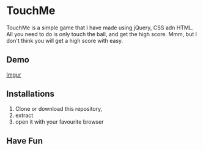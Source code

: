 # TouchMe

TouchMe is a simple game that I have made using jQuery, CSS adn HTML. All you need to do is only touch the ball, and get the high score. Mmm, but I don't think you will get a high score with easy.

## Demo

[Imgur](https://i.imgur.com/WAiYPzb.mp4)

## Installations

1. Clone or download this repository, 
2. extract
3. open it with your favourite browser

## Have Fun
